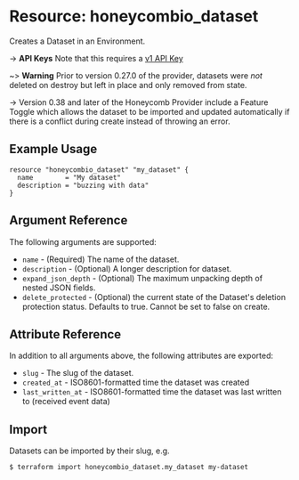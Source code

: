 # Resource: honeycombio_dataset

Creates a Dataset in an Environment.

-> **API Keys** Note that this requires a [v1 API Key](https://registry.terraform.io/providers/honeycombio/honeycombio/latest/docs#v1-apis)

~> **Warning** Prior to version 0.27.0 of the provider, datasets were *not* deleted on destroy but left in place and only removed from state.

-> Version 0.38 and later of the Honeycomb Provider include a Feature Toggle which allows the dataset to be imported and updated automatically if there is a conflict during create instead of throwing an error.

## Example Usage

```hcl
resource "honeycombio_dataset" "my_dataset" {
  name        = "My dataset"
  description = "buzzing with data"
}
```

## Argument Reference

The following arguments are supported:

* `name` - (Required) The name of the dataset.
* `description` - (Optional) A longer description for dataset.
* `expand_json_depth` - (Optional) The maximum unpacking depth of nested JSON fields.
* `delete_protected` - (Optional) the current state of the Dataset's deletion protection status. Defaults to true. Cannot be set to false on create.

## Attribute Reference

In addition to all arguments above, the following attributes are exported:

* `slug` - The slug of the dataset.
* `created_at` - ISO8601-formatted time the dataset was created
* `last_written_at` - ISO8601-formatted time the dataset was last written to (received event data)

## Import

Datasets can be imported by their slug, e.g.

```shell
$ terraform import honeycombio_dataset.my_dataset my-dataset
```
